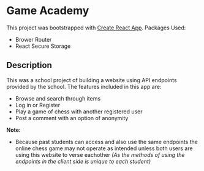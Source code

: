 # Game Academy

This project was bootstrapped with [Create React App](https://github.com/facebook/create-react-app).
Packages Used:
- Brower Router
- React Secure Storage 

## Description

This was a school project of building a website using API endpoints provided by the school.
The features included in this app are:
- Browse and search through items
- Log in or Register
- Play a game of chess with another registered user
- Post a comment with an option of anonymity


**Note:**
- Because past students can access and also use the same endpoints the online chess game may not operate as intended unless both users are using this website to verse eachother
  *(As the methods of using the endpoints in the client side is unique to each student)*








